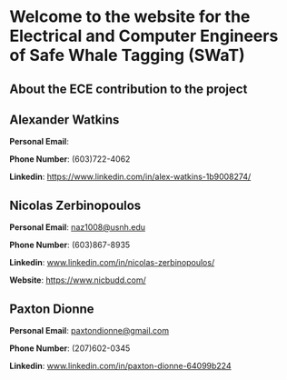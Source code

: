 # Welcome to the website for the Electrical and Computer Engineers of Safe Whale Tagging (SWaT) 

## About the ECE contribution to the project

## Alexander Watkins
**Personal Email**:

**Phone Number**: (603)722-4062

**Linkedin**: https://www.linkedin.com/in/alex-watkins-1b9008274/

## Nicolas Zerbinopoulos
**Personal Email**: naz1008@usnh.edu

**Phone Number**: (603)867-8935

**Linkedin**: www.linkedin.com/in/nicolas-zerbinopoulos/

**Website**: https://www.nicbudd.com/

## Paxton Dionne
**Personal Email**: paxtondionne@gmail.com

**Phone Number**: (207)602-0345

**Linkedin**: www.linkedin.com/in/paxton-dionne-64099b224

